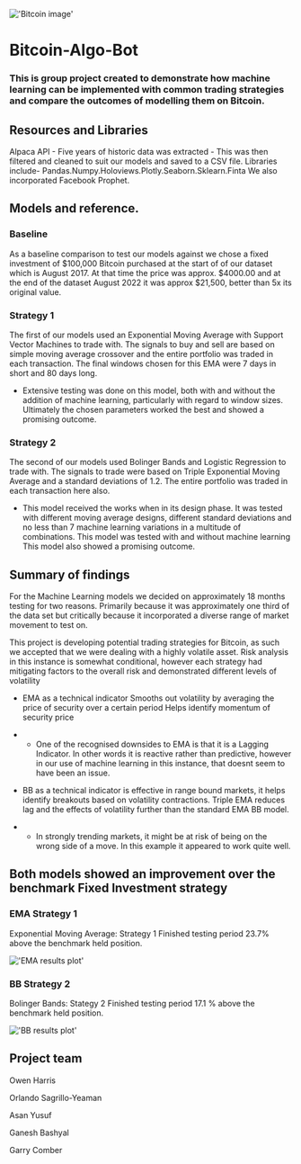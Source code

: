 


!['Bitcoin image'](./Resources/big-image-bitcoin-coin-svg.png)


# Bitcoin-Algo-Bot

### This is group project created to demonstrate how machine learning can be implemented with common trading strategies and compare the outcomes of modelling them on Bitcoin.


## Resources and Libraries

Alpaca API - Five years of historic data was extracted  - This was then filtered  and cleaned to suit our models and saved to a CSV file.
Libraries include- Pandas.Numpy.Holoviews.Plotly.Seaborn.Sklearn.Finta
We also incorporated Facebook Prophet.

## Models and reference.

### Baseline
As a baseline comparison to test our models against we chose a fixed investment of $100,000 Bitcoin purchased at the start of of our dataset which is August 2017.
At that time the price was approx. $4000.00  and at the end of the dataset August 2022 it was approx $21,500, better than 5x its original value.

### Strategy 1
The first of our models used an Exponential Moving Average with Support Vector Machines to trade with. The signals to buy and sell are based on simple moving average crossover and the entire portfolio was traded in each transaction.
The final windows chosen for this EMA were 7 days in short and 80 days long.
*  Extensive testing was done on this model, both with and without the addition of machine learning, particularly with regard to window sizes. Ultimately the chosen parameters worked the best and showed a promising outcome.

### Strategy 2
The second of our models used Bolinger Bands and Logistic Regression to trade with. The signals to trade were based on Triple Exponential Moving Average and a standard deviations of 1.2. The entire portfolio was traded in each transaction here also.
*  This model received the works when in its design phase. It was tested with different moving average designs, different standard deviations and no less than 7 machine learning variations in a multitude of combinations. This model was tested with and without machine learning
This model also showed a promising outcome.


## Summary of findings

For the Machine Learning models we decided on approximately 18 months testing for two reasons. Primarily because it was approximately one third of the data set but critically because it incorporated a diverse range of market movement to test on.

This project is developing potential trading strategies for Bitcoin, as such we accepted that we were dealing with a highly volatile asset. Risk analysis in this instance is somewhat conditional, however each strategy had mitigating factors to the overall risk and demonstrated different levels of volatility 


*  EMA as a technical indicator
Smooths out volatility by averaging the price of security over a certain period
Helps identify momentum of security price

*  *  One of the recognised downsides to EMA is that it is a 
Lagging Indicator. In other words it is reactive rather than predictive, however in our use of machine learning in this instance, that doesnt seem to have been an issue.



*  BB as a technical indicator is effective in range bound markets, it helps identify breakouts based on volatility contractions.
Triple EMA reduces lag and the effects of volatility further than the standard EMA BB model. 

* *   In strongly trending markets, it might be at risk of being on the wrong side of a move. In this example it appeared to work quite well.

## Both models showed an improvement over the benchmark Fixed Investment strategy

### EMA Strategy 1
Exponential Moving Average: Strategy 1 Finished testing period 23.7% above the benchmark held position.

!['EMA results plot'](./Resources/Strategy_1_Backtested.png)
### BB Strategy 2
Bolinger Bands: Stategy 2
Finished testing period 17.1 % above the benchmark held position.

!['BB results plot'](./Resources/Strategy_2_Backtested.png)


## Project team


Owen Harris

Orlando Sagrillo-Yeaman

Asan Yusuf

Ganesh Bashyal

Garry Comber
